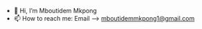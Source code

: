 - 👋 Hi, I’m Mboutidem Mkpong
- 📫 How to reach me: Email —> mboutidemmkpong1@gmail.com

<!---
themboutidem/themboutidem is a ✨ special ✨ repository because its `README.md` (this file) appears on your GitHub profile.
You can click the Preview link to take a look at your changes.

- 👀 I’m interested in Software Engineering and Web Design
- 🌱 I’m currently learning Web Design on The Odin Project
- 💞️ I’m looking to collaborate on any related projects


--->
